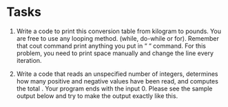 # Tasks
1.	Write a code to print this conversion table from kilogram to pounds. You are free to use any looping method. (while, do-while or for).
Remember that cout command print anything you put in “ “ command. For this problem, you need to print space manually and change the line every iteration.

 
2.	Write a code that reads an unspecified number of integers, determines how many positive and negative values have been read, and computes the total . Your program ends with the input 0.  Please see the sample output below and try to make the output exactly like this.
